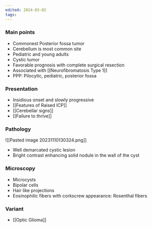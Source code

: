 ```yaml
---
edited: 2024-03-02
tags:
---
```

### Main points
- Commonest Posterior fossa tumor
- Cerebellum is most common site
- Pediatric and young adults 
- Cystic tumor
- Favorable prognosis with complete surgical resection 
- Associated with [[Neurofibromatosis Type 1]] 
- PPP: Pilocytic, pediatric, posterior fossa
### Presentation
- Insidious onset and slowly progressive
- [[Features of Raised ICP]] 
- [[Cerebellar signs]] 
- [[Failure to thrive]] 

### Pathology
![[Pasted image 20231110130324.png]]
- Well demarcated cystic lesion
- Bright contrast enhancing solid nodule in the wall of the cyst

### Microscopy
- Microcysts
- Bipolar cells
- Hair like projections
- Eosinophilic fibers with corkscrew appearance: Rosenthal fibers 

### Variant
- [[Optic Glioma]]